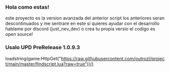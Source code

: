 ### Hola como estas!
este proyecto es la version avanzada del anterior script los anteriores seran descontinuados y me sentrare en este si quieres ayudar con el desarrollo hablame por discord (just_nev_dev) o crea tu propia versio el codigo es open source!

### Usalo UPD PreRelease 1.0.9.3
loadstring(game:HttpGet("https://raw.githubusercontent.com/outrozl/project/main/master/findscript.lua?raw=true"))()
